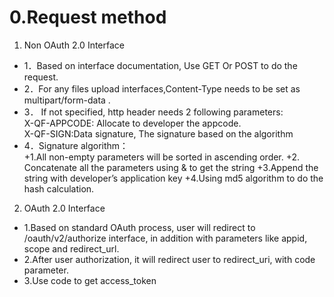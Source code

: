# 0.Request method                      
1. Non OAuth 2.0 Interface              
+ 1．Based on interface documentation, Use GET Or POST to do the request.                             
+ 2．For any files upload interfaces,Content-Type needs to be set as multipart/form-data .                      
+ 3． If not specified, http header needs 2 following parameters:               
 X-QF-APPCODE: Allocate to developer the appcode.      
 X-QF-SIGN:Data signature, The signature based on the algorithm                                      
+ 4．Signature algorithm：                                          
  +1.All non-empty parameters will be sorted in ascending order.
  +2. Concatenate all the parameters using & to get the string
  +3.Append the string with developer’s application key 
  +4.Using md5 algorithm to do the hash calculation.

2. OAuth 2.0 Interface
+ 1.Based on standard OAuth process, user will redirect to /oauth/v2/authorize interface, in addition with parameters like appid, scope and redirect_url.
+ 2.After user authorization, it will redirect user to redirect_uri, with code parameter.
+ 3.Use code to get access_token 
